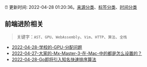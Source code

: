 :alarm_clock: 更新时间: 2022-04-28 01:20:36。[来源分类](../README.md)、[标签分类](../TAGS.md)、[时间分类](../TIMELINE.md)

## 前端进阶相关


> 关键字：`AST`、`GPU`、`WebAssembly`、`Vim`、`HTTP`、`算法`、`全栈`



- [2022-04-28-学校的-GPU-分配问题](https://www.v2ex.com/t/849711) 
- [2022-04-27-大家的-Mx-Master-3-在-Mac-中的都是怎么设置的？](https://www.v2ex.com/t/849694) 
- [2022-04-28-Go即将引入知名快速排序算法](https://toutiao.io/k/n38il51) 